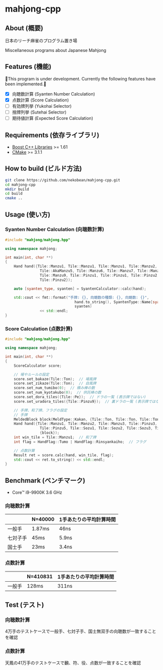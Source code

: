 # mahjong-cpp

## About (概要)

日本のリーチ麻雀のプログラム置き場

Miscellaneous programs about Japanese Mahjong

## Features (機能)

🚧This program is under development. Currently the following features have been implemented.🚧

* [x] 向聴数計算 (Syanten Number Calculation)
* [x] 点数計算 (Score Calculation)
* [ ] 有効牌列挙 (Yukohai Selector)
* [ ] 捨牌列挙 (Sutehai Selector)
* [ ] 期待値計算 (Expected Score Calculation)

## Requirements (依存ライブラリ)

* [Boost C++ Libraries](https://www.boost.org/) >= 1.61
* [CMake](https://cmake.org/) >= 3.1.1

## How to build (ビルド方法)

```bash
git clone https://github.com/nekobean/mahjong-cpp.git
cd mahjong-cpp
mkdir build
cd build
cmake ..
```

## Usage (使い方)

### Syanten Number Calculation (向聴数計算)

```cpp
#include "mahjong/mahjong.hpp"

using namespace mahjong;

int main(int, char **)
{
    Hand hand({Tile::Manzu1, Tile::Manzu1, Tile::Manzu1, Tile::Manzu2,
                Tile::AkaManzu5, Tile::Manzu6, Tile::Manzu7, Tile::Manzu8,
                Tile::Manzu9, Tile::Pinzu1, Tile::Pinzu1, Tile::Pinzu2,
                Tile::Pinzu2});

    auto [syanten_type, syanten] = SyantenCalculator::calc(hand);

    std::cout << fmt::format("手牌: {}, 向聴数の種類: {}, 向聴数: {}",
                                hand.to_string(), SyantenType::Name[syanten_type],
                                syanten)
                << std::endl;
}
```

### Score Calculation (点数計算)

```cpp
#include "mahjong/mahjong.hpp"

using namespace mahjong;

int main(int, char **)
{
    ScoreCalculator score;

    // 場やルールの設定
    score.set_bakaze(Tile::Ton);  // 場風牌
    score.set_zikaze(Tile::Ton);  // 自風牌
    score.set_num_tumibo(0);  // 積み棒の数
    score.set_num_kyotakubo(0);  // 供託棒の数
    score.set_dora_tiles({Tile::Pe});  // ドラの一覧 (表示牌ではない)
    score.set_uradora_tiles({Tile::Pinzu9});  // 裏ドラの一覧 (表示牌ではない)

    // 手牌、和了牌、フラグの設定
    // 手牌
    MeldedBlock block(MeldType::Kakan, {Tile::Ton, Tile::Ton, Tile::Ton, Tile::Ton});
    Hand hand({Tile::Manzu1, Tile::Manzu2, Tile::Manzu3, Tile::Pinzu3, Tile::Pinzu4,
                Tile::Pinzu5, Tile::Sozu1, Tile::Sozu2, Tile::Sozu3, Tile::Sozu4, Tile::Sozu4},
                {block});
    int win_tile = Tile::Manzu1;  // 和了牌
    int flag = HandFlag::Tumo | HandFlag::Rinsyankaiho;  // フラグ

    // 点数計算
    Result ret = score.calc(hand, win_tile, flag);
    std::cout << ret.to_string() << std::endl;
}
```

## Benchmark (ベンチマーク)

* Core™ i9-9900K 3.6 GHz

### 向聴数計算

|      | N=40000 | 1手あたりの平均計算時間  |
|------|--------------------|-------------|
| 一般手  | 1.87ms              | 46ns |
| 七対子手 | 45ms               | 5.9ns |
| 国士手  | 23ms               | 3.4ns |

### 点数計算

|      | N=410831 | 1手あたりの平均計算時間  |
|------|--------------------|-------------|
| 一般手  | 128ms              | 311ns |

## Test (テスト)

### 向聴数計算

4万手のテストケースで一般手、七対子手、国士無双手の向聴数が一致することを確認

### 点数計算

天鳳の41万手のテストケースで飜、符、役、点数が一致することを確認
